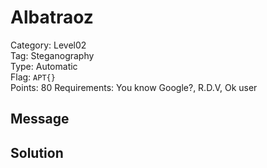 # Albatraoz

Category: Level02  
Tag: Steganography  
Type: Automatic  
Flag: `APT{}`  
Points: 80
Requirements: You know Google?, R.D.V, Ok user

## Message


## Solution


